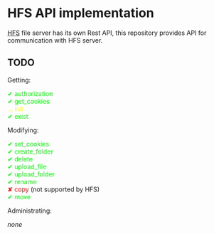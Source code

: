 # HFS API implementation

[HFS](https://github.com/rejetto/hfs) file server has its own Rest API, this repository provides API for communication with HFS server.

## TODO

Getting:

<span style="color:#00ff00">✔ authorization</span>\
<span style="color:#00ff00">✔ get_cookies</span>\
<span style="color:yellow">... list</span>\
<span style="color:#00ff00">✔ exist</span>

Modifying:

<span style="color:#00ff00">✔ set_cookies</span>\
<span style="color:#00ff00">✔ create_folder</span>\
<span style="color:#00ff00">✔ delete</span>\
<span style="color:#00ff00">✔ upload_file</span>\
<span style="color:#00ff00">✔ upload_folder</span>\
<span style="color:#00ff00">✔ rename</span>\
<span style="color:red">✘ copy</span> (not supported by HFS)\
<span style="color:#00ff00">✔ move</span>

Administrating:

*none*
